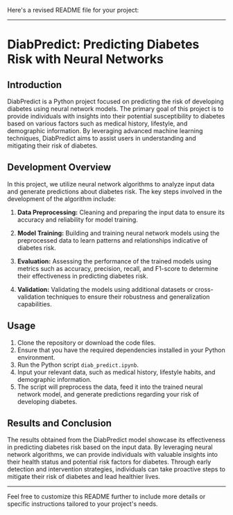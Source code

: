 Here's a revised README file for your project:

---

# DiabPredict: Predicting Diabetes Risk with Neural Networks

## Introduction

DiabPredict is a Python project focused on predicting the risk of developing diabetes using neural network models. The primary goal of this project is to provide individuals with insights into their potential susceptibility to diabetes based on various factors such as medical history, lifestyle, and demographic information. By leveraging advanced machine learning techniques, DiabPredict aims to assist users in understanding and mitigating their risk of diabetes.

## Development Overview

In this project, we utilize neural network algorithms to analyze input data and generate predictions about diabetes risk. The key steps involved in the development of the algorithm include:

1. **Data Preprocessing:** Cleaning and preparing the input data to ensure its accuracy and reliability for model training.

2. **Model Training:** Building and training neural network models using the preprocessed data to learn patterns and relationships indicative of diabetes risk.

3. **Evaluation:** Assessing the performance of the trained models using metrics such as accuracy, precision, recall, and F1-score to determine their effectiveness in predicting diabetes risk.

4. **Validation:** Validating the models using additional datasets or cross-validation techniques to ensure their robustness and generalization capabilities.

## Usage

1. Clone the repository or download the code files.
2. Ensure that you have the required dependencies installed in your Python environment.
3. Run the Python script `diab_predict.ipynb`.
4. Input your relevant data, such as medical history, lifestyle habits, and demographic information.
5. The script will preprocess the data, feed it into the trained neural network model, and generate predictions regarding your risk of developing diabetes.

## Results and Conclusion

The results obtained from the DiabPredict model showcase its effectiveness in predicting diabetes risk based on the input data. By leveraging neural network algorithms, we can provide individuals with valuable insights into their health status and potential risk factors for diabetes. Through early detection and intervention strategies, individuals can take proactive steps to mitigate their risk of diabetes and lead healthier lives.

---

Feel free to customize this README further to include more details or specific instructions tailored to your project's needs.
